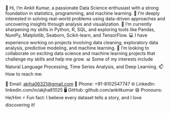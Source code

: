 👋 Hi, I’m Ankit Kumar, a passionate Data Science enthusiast with a strong foundation in statistics, programming, and machine learning.
👀 I’m deeply interested in solving real-world problems using data-driven approaches and uncovering insights through analysis and visualization.
🌱 I’m currently sharpening my skills in Python, R, SQL, and exploring tools like Pandas, NumPy, Matplotlib, Seaborn, Scikit-learn, and TensorFlow.
💻 I have experience working on projects involving data cleaning, exploratory data analysis, predictive modeling, and machine learning.
💞️ I’m looking to collaborate on exciting data science and machine learning projects that challenge my skills and help me grow.
📊 Some of my interests include Natural Language Processing, Time Series Analysis, and Deep Learning.
📫 How to reach me:

📧 Email: akjha06321@gmail.com
📱 Phone: +91-8102547747
🌐 LinkedIn: linkedin.com/in/akjha81025
🖥️ GitHub: github.com/ankitkumar
😄 Pronouns: He/Him
⚡ Fun fact: I believe every dataset tells a story, and I love discovering it!
